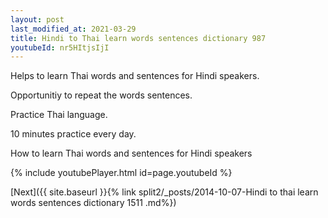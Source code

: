 ```yaml
---
layout: post
last_modified_at: 2021-03-29
title: Hindi to Thai learn words sentences dictionary 987 
youtubeId: nr5HItjsIjI
---
```

 
 
Helps to learn Thai words and sentences for Hindi speakers.

Opportunitiy to repeat the words sentences. 

Practice Thai language. 
 
10 minutes practice every day. 
 
How to learn Thai words and sentences for Hindi speakers 
 
{% include youtubePlayer.html id=page.youtubeId %}
 
 
[Next]({{ site.baseurl }}{% link  split2/_posts/2014-10-07-Hindi to thai learn words sentences dictionary 1511 .md%})
 
